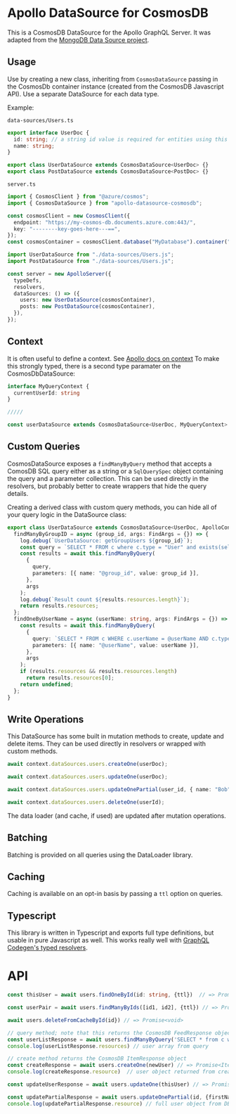 # Apollo DataSource for CosmosDB

This is a CosmosDB DataSource for the Apollo GraphQL Server. It was adapted from the [MongoDB Data Source project](https://github.com/GraphQLGuide/apollo-datasource-mongodb).

## Usage

Use by creating a new class, inheriting from `CosmosDataSource` passing in the CosmosDb container instance (created from the CosmosDB Javascript API). Use a separate DataSource for each data type.

Example:

`data-sources/Users.ts`

```typescript
export interface UserDoc {
  id: string; // a string id value is required for entities using this library
  name: string;
}

export class UserDataSource extends CosmosDataSource<UserDoc> {}
export class PostDataSource extends CosmosDataSource<PostDoc> {}
```

`server.ts`

```typescript
import { CosmosClient } from "@azure/cosmos";
import { CosmosDataSource } from "apollo-datasource-cosmosdb";

const cosmosClient = new CosmosClient({
  endpoint: "https://my-cosmos-db.documents.azure.com:443/",
  key: "--------key-goes-here---==",
});
const cosmosContainer = cosmosClient.database("MyDatabase").container("Items");

import UserDataSource from "./data-sources/Users.js";
import PostDataSource from "./data-sources/Users.js";

const server = new ApolloServer({
  typeDefs,
  resolvers,
  dataSources: () => ({
    users: new UserDataSource(cosmosContainer),
    posts: new PostDataSource(cosmosContainer),
  }),
});
```

## Context

It is often useful to define a context. See [Apollo docs on context](https://www.apollographql.com/docs/apollo-server/data/context/) To make this strongly typed, there is a second type paramater on the CosmosDbDataSource:

```typescript
interface MyQueryContext {
  currentUserId: string
}

/////

const userDataSource extends CosmosDataSource<UserDoc, MyQueryContext> {}
```

## Custom Queries

CosmosDataSource exposes a `findManyByQuery` method that accepts a ComosDB SQL query either as a string or a `SqlQuerySpec` object containing the query and a parameter collection. This can be used directly in the resolvers, but probably better to create wrappers that hide the query details.

Creating a derived class with custom query methods, you can hide all of your query logic in the DataSource class:

```typescript
export class UserDataSource extends CosmosDataSource<UserDoc, ApolloContext> {
  findManyByGroupID = async (group_id, args: FindArgs = {}) => {
    log.debug(`UserDataSource: getGroupUsers ${group_id}`);
    const query = `SELECT * FROM c where c.type = "User" and exists(select * from g in c.groups where g = @group_id) `;
    const results = await this.findManyByQuery(
      {
        query,
        parameters: [{ name: "@group_id", value: group_id }],
      },
      args
    );
    log.debug(`Result count ${results.resources.length}`);
    return results.resources;
  };
  findOneByUserName = async (userName: string, args: FindArgs = {}) => {
    const results = await this.findManyByQuery(
      {
        query: `SELECT * FROM c WHERE c.userName = @userName AND c.type = 'User'`,
        parameters: [{ name: "@userName", value: userName }],
      },
      args
    );
    if (results.resources && results.resources.length)
      return results.resources[0];
    return undefined;
  };
}
```

## Write Operations

This DataSource has some built in mutation methods to create, update and delete items. They can be used directly in resolvers or wrapped with custom methods.

```typescript
await context.dataSources.users.createOne(userDoc);

await context.dataSources.users.updateOne(userDoc);

await context.dataSources.users.updateOnePartial(user_id, { name: "Bob" });

await context.dataSources.users.deleteOne(userId);
```

The data loader (and cache, if used) are updated after mutation operations.

## Batching

Batching is provided on all queries using the DataLoader library.

## Caching

Caching is available on an opt-in basis by passing a `ttl` option on queries.

## Typescript

This library is written in Typescript and exports full type definitions, but usable in pure Javascript as well. This works really well with [GraphQL Codegen's typed resolvers](https://the-guild.dev/blog/better-type-safety-for-resolvers-with-graphql-codegen).

# API

```typescript
const thisUser = await users.findOneById(id: string, {ttl})  // => Promise<T | undefined>

const userPair = await users.findManyByIds([id1, id2], {ttl}) // => Promise<(T | undefined)[]>

await users.deleteFromCacheById(id}) // => Promise<void>

// query method; note that this returns the CosmosDB FeedResponse object because sometimes this extra information is useful
const userListResponse = await users.findManyByQuery('SELECT * from c where c.type="User"', {ttl, requestOptions}) // => Promise<FeedResponse<T>>
console.log(userListResponse.resources) // user array from query

// create method returns the CosmosDB ItemResponse object
const createResponse = await users.createOne(newUser) // => Promise<ItemResponse<T>>
console.log(createResponse.resource)  // user object returned from create, with CosmosDB-added values

const updateUserResponse = await users.updateOne(thisUser) // => Promise<ItemResponse<T>>

const updatePartialResponse = await users.updateOnePartial(id, {firstName: "Bob"}) // => Promise<ItemResponse<T>>
console.log(updatePartialResponse.resource) // full user object from DB after updates

```
